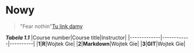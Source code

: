 # Nowy
> "Fear nothin"[Tu link damy](https://github.com/programming-for-data-science/book-exercises/tree/master/chapter-04-exercises/exercise-1)

**_Tabela 1.1_**
|Course number|Course title|Instructor|
|-------------|------------|----------|
|**1**|__R__|Wojtek Gie|
|**2**|__Markdown__|Wojtek Gie|
|**3**|__GIT__|Wojtek Gie|